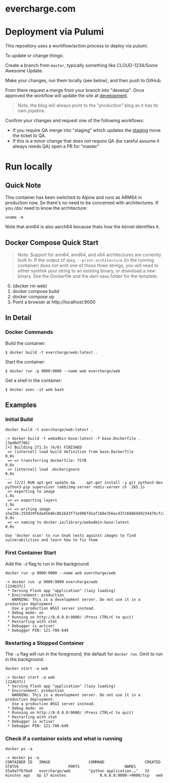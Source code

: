 # evercharge.com

# Deployment via Pulumi

This repository uses a workflow/action process to deploy via pulumi.

To update or change things:

Create a branch from `master`, typically something like CLOUD-1234/Some Awesome Update.

Make your changes, run them locally (see below), and then push to GitHub.

From there request a merge from your branch into "develop". Once approved the workflow will update the site at [development](https://www.develop.evercharge.com). 

> Note, the blog will always point to the "production" blog as it has its own pipeline.

Confirm your changes and request one of the following workflows:

* If you require QA merge into "staging" which updates the [staging](https://www.staging.evercharge.com) move the ticket to QA.
* If this is a minor change that does *not* require QA (be careful assume it always needs QA) open a PR for "master"

# Run locally

## Quick Note

This container has been switched to Alpine and runs as ARM64 in production now. So there's no need to be concerned with architectures. If you /do/ need to know the architecture:

`uname -m`

Note that arm64 is also aarch64 because thats how the kernel identifies it. 

## Docker Compose Quick Start

> Note: Support for arm64, amd64, and x64 architectures are currently built in. If the output of `dpkg --print-architecture` (in the running container) does not emit one of those three strings, you will need to either symlink your string to an existing binary, or download a new binary. See the Dockerfile and the dart-sass folder for the template.

0. (docker rm web)
1. docker compose build
1. docker compose up
1. Point a browser at http://localhost:9000

## In Detail

### Docker Commands

Build the container:

`$ docker build -t evercharge/web:latest .`

Start the container:

`$ docker run -p 9000:9000 --name web evercharge/web`

Get a shell in the container:

`$ docker exec -it web bash`

## Examples

### Initial Build

```
docker build -t evercharge/web:latest .

-> docker build -t webadmin-base:latest -f base.Dockerfile .                                                             [3ad0df706]
[+] Building 271.5s (6/6) FINISHED
 => [internal] load build definition from base.Dockerfile                                                                        0.0s
 => => transferring dockerfile: 757B                                                                                             0.0s
 => [internal] load .dockerignore                                                                                                0.0s
...
 => [2/2] RUN apt-get update &&     apt-get install -y git python3-dev python3-pip supervisor rabbitmq-server redis-server ch  265.1s
 => exporting to image                                                                                                           1.9s
 => => exporting layers                                                                                                          1.9s
 => => writing image sha256:255929f6da45b86c8b1b43f71e986f41af168e356ac437c688b9d9234476cfc2                                     0.0s
 => => naming to docker.io/library/webadmin-base:latest                                                                          0.0s

Use 'docker scan' to run Snyk tests against images to find vulnerabilities and learn how to fix them
```

### First Container Start

Add the `-d` flag to run in the background.

```
docker run -p 9000:9000 --name web evercharge/web

-> docker run -p 9000:9000 evercharge/web                                                                                                                                                     [224b37c]
 * Serving Flask app "application" (lazy loading)
 * Environment: production
   WARNING: This is a development server. Do not use it in a production deployment.
   Use a production WSGI server instead.
 * Debug mode: on
 * Running on http://0.0.0.0:9000/ (Press CTRL+C to quit)
 * Restarting with stat
 * Debugger is active!
 * Debugger PIN: 121-706-649
```

### Restarting a Stopped Container

The `-a` flag will run in the foreground, the default for `docker run`. Omit to run in the background.

```
docker start -a web

-> docker start -a web                                                                                                                                                                             [224b37c]
 * Serving Flask app "application" (lazy loading)
 * Environment: production
   WARNING: This is a development server. Do not use it in a production deployment.
   Use a production WSGI server instead.
 * Debug mode: on
 * Running on http://0.0.0.0:9000/ (Press CTRL+C to quit)
 * Restarting with stat
 * Debugger is active!
 * Debugger PIN: 121-706-649
```

### Check if a container exists and what is running

```
docker ps -a

-> docker ps -a
CONTAINER ID   IMAGE                 COMMAND                  CREATED          STATUS                      PORTS                    NAMES
55a9a7fb70a9   evercharge/web        "python application.…"   32 minutes ago   Up 17 minutes               0.0.0.0:9000->9000/tcp   web
```
